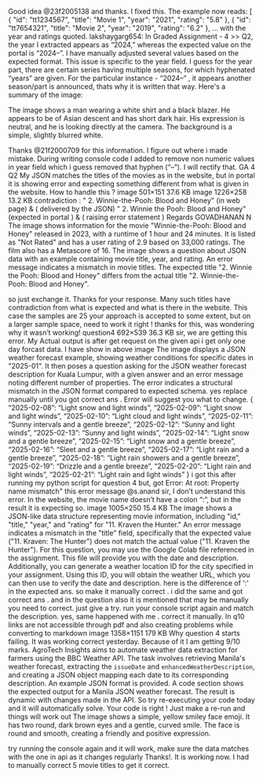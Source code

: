 Good idea @23f2005138 and thanks. I fixed this. The example now reads: [
  { "id": "tt1234567", "title": "Movie 1", "year": "2021", "rating": "5.8" },
  { "id": "tt7654321", "title": "Movie 2", "year": "2019", "rating": "6.2" }, … with the year and ratings quoted.
lakshaygarg654: In Graded Assignment - 4 >> Q2, the year I extracted appears as “2024,” whereas the expected value on the portal is “2024–”. I have manually adjusted several values based on the expected format. This issue is specific to the year field. I guess for the year part, there are certain series having multiple seasons, for which hyphenated “years” are given. For the particular instance - “2024–” , it appears another season/part is announced, thats why it is written that way.
Here's a summary of the image:

The image shows a man wearing a white shirt and a black blazer. He appears to be of Asian descent and has short dark hair. His expression is neutral, and he is looking directly at the camera. The background is a simple, slightly blurred white.

Thanks @21f2000709 for this information. I figure out where i made mistake. During writing console code I added to remove non numeric values in year field which i guess removed that hyphen (“–”). I will rectify that.
GA 4 Q2 My JSON matches the titles of the movies as in the website, but in portal it is showing error and expecting something different from what is given in the website. How to handle this ? image 501×151 37.6 KB image 1226×258 13.2 KB contradiction : " 2. Winnie-the-Pooh: Blood and Honey" (in web page) & ( delivered by the JSON) " 2. Winnie the Pooh: Blood and Honey" (expected in portal ) & ( raising error statement ) Regards GOVADHANAN N
The image shows information for the movie "Winnie-the-Pooh: Blood and Honey" released in 2023, with a runtime of 1 hour and 24 minutes. It is listed as "Not Rated" and has a user rating of 2.9 based on 33,000 ratings. The film also has a Metascore of 16.
The image shows a question about JSON data with an example containing movie title, year, and rating. An error message indicates a mismatch in movie titles. The expected title "2. Winnie the Pooh: Blood and Honey" differs from the actual title "2. Winnie-the-Pooh: Blood and Honey".

so just exchange it.
Thanks for your response. Many such titles have contradiction from what is expected and what is there in the website. This case the samples are 25 your approach is accepted to some extent, but on a larger sample space, need to work it right !
thanks for this, was wondering why it wasn’t working!
question4 692×539 36.3 KB sir,  we are getting this error. My  Actual output is after get request on the given api i get only one day forcast data. I have show in above image
The image displays a JSON weather forecast example, showing weather conditions for specific dates in "2025-01". It then poses a question asking for the JSON weather forecast description for Kuala Lumpur, with a given answer and an error message noting different number of properties. The error indicates a structural mismatch in the JSON format compared to expected schema.
yes replace manually until you got correct ans . Error will suggest you what to change.
{ “2025-02-08”: “Light snow and light winds”, “2025-02-09”: “Light snow and light winds”, “2025-02-10”: “Light cloud and light winds”, “2025-02-11”: “Sunny intervals and a gentle breeze”, “2025-02-12”: “Sunny and light winds”, “2025-02-13”: “Sunny and light winds”, “2025-02-14”: “Light snow and a gentle breeze”, “2025-02-15”: “Light snow and a gentle breeze”, “2025-02-16”: “Sleet and a gentle breeze”, “2025-02-17”: “Light rain and a gentle breeze”, “2025-02-18”: “Light rain showers and a gentle breeze”, “2025-02-19”: “Drizzle and a gentle breeze”, “2025-02-20”: “Light rain and light winds”, “2025-02-21”: “Light rain and light winds” } i got this after running my python script for question 4 but, got Error: At root: Property name mismatch" this error message
@s.anand sir, I don’t understand this error. In the website, the movie name doesn’t have a colon “:”, but in the result it is expecting so. image 1005×250 15.4 KB
The image shows a JSON-like data structure representing movie information, including "id," "title," "year," and "rating" for "11. Kraven the Hunter."  An error message indicates a mismatch in the "title" field, specifically that the expected value ("11. Kraven: The Hunter") does not match the actual value ("11. Kraven the Hunter").
For this question, you may use the Google Colab file referenced in the assignment. This file will provide you with the date and description. Additionally, you can generate a weather location ID for the city specified in your assignment. Using this ID, you will obtain the weather URL, which you can then use to verify the date and description.
here is the difference of  ‘:’ in the expected ans. so make it manually correct . i did the same and got correct ans . and in the question also it is mentioned that may be manually you need to correct.  just give a try.
run your console script again and match the description.
yes, same happened with me . correct it manually.
In q10 links are not accessible through pdf and also creating problems while converting to markdown
image 1358×1151 179 KB Why question 4 starts failing. It was working correct yesterday. Because of it I am getting 9/10 marks.
AgroTech Insights aims to automate weather data extraction for farmers using the BBC Weather API. The task involves retrieving Manila's weather forecast, extracting the `issueDate` and `enhancedWeatherDescription`, and creating a JSON object mapping each date to its corresponding description. An example JSON format is provided. A code section shows the expected output for a Manila JSON weather forecast.
The result is dynamic with changes made in the API. So try re-executing your code today and it will automatically solve. Your code is right ! Just make a re-run and things will work out
The image shows a simple, yellow smiley face emoji. It has two round, dark brown eyes and a gentle, curved smile. The face is round and smooth, creating a friendly and positive expression.

try running the console again and it will work, make sure the data matches with the one in api as it changes regularly
Thanks!. It is working now. I had to manually correct 5 movie titles to get it correct.
